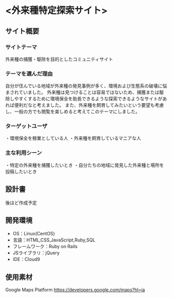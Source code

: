 # <外来種特定探索サイト>

## サイト概要
### サイトテーマ
外来種の捕獲・駆除を目的としたコミュニティサイト
​
### テーマを選んだ理由
自分が住んでいる地域が外来種の発見事例が多く、環境および生態系の破壊に悩まされていました。
外来種は見つけることは容易ではないため、捕獲または駆除しやすくするために環境保全を助長できるような探索できるようなサイトがあれば便利だなと考えました。
また、外来種を飼育してみたいという要望も考慮し、一般の方でも閲覧を楽しめると考えてこのテーマにしました。
​
### ターゲットユーザ
・環境保全を稼業としている人
・外来種を飼育しているマニアな人
​
### 主な利用シーン
・特定の外来種を捕獲したいとき
・自分たちの地域に発見した外来種と場所を投稿したいとき
​
## 設計書
後ほど作成予定
​
## 開発環境
- OS：Linux(CentOS)
- 言語：HTML,CSS,JavaScript,Ruby,SQL
- フレームワーク：Ruby on Rails
- JSライブラリ：jQuery
- IDE：Cloud9
​
## 使用素材

Google Maps  Platform
https://developers.google.com/maps?hl=ja

